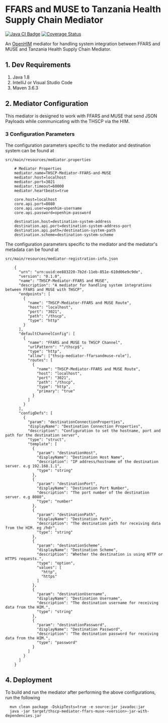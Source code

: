 # FFARS and MUSE to Tanzania Health Supply Chain Mediator


[![Java CI Badge](https://github.com/SoftmedTanzania/thscp-mediator-ffars-muse/workflows/Java%20CI%20with%20Maven/badge.svg)](https://github.com/SoftmedTanzania/thscp-mediator-ffars-muse/actions?query=workflow%3A%22Java+CI+with+Maven%22)
[![Coverage Status](https://coveralls.io/repos/github/SoftmedTanzania/thscp-mediator-ffars-muse/badge.svg?branch=development)](https://coveralls.io/github/SoftmedTanzania/thscp-mediator-ffars-muse?branch=development)

An [OpenHIM](http://openhim.org/) mediator for handling system integration between FFARS and MUSE and Tanzania Health Supply Chain Mediator.

## 1. Dev Requirements

1. Java 1.8
2. IntelliJ or Visual Studio Code
3. Maven 3.6.3

## 2. Mediator Configuration

This mediator is designed to work with FFARS and MUSE that send JSON Payloads while communicating with the THSCP via the HIM.

### 3 Configuration Parameters

The configuration parameters specific to the mediator and destination system can be found at

`src/main/resources/mediator.properties`

```
    # Mediator Properties
    mediator.name=THSCP-Mediator-FFARS-and-MUSE
    mediator.host=localhost
    mediator.port=3021
    mediator.timeout=60000
    mediator.heartbeats=true
    
    core.host=localhost
    core.api.port=8080
    core.api.user=openhim-username
    core.api.password=openhim-password
    
    destination.host=destination-system-address
    destination.api.port=destination-system-address-port
    destination.api.path=/destination-system-path
    destination.scheme=destination-system-scheme
```

The configuration parameters specific to the mediator and the mediator's metadata can be found at

`src/main/resources/mediator-registration-info.json`

```
    {
      "urn": "urn:uuid:ee883220-7b2d-11eb-851e-610d06e9c9de",
      "version": "0.1.0",
      "name": "THSCP-Mediator-FFARS and MUSE",
      "description": "A mediator for handling system integrations between FFARS and MUSE with THSCP",
      "endpoints": [
        {
          "name": "THSCP-Mediator-FFARS and MUSE Route",
          "host": "localhost",
          "port": "3021",
          "path": "/thscp",
          "type": "http"
        }
      ],
      "defaultChannelConfig": [
        {
          "name": "FFARS and MUSE to THSCP Channel",
          "urlPattern": "^/thscp$",
          "type": "http",
          "allow": ["thscp-mediator-ffarsandmuse-role"],
          "routes": [
            {
              "name": "THSCP-Mediator-FFARS and MUSE Route",
              "host": "localhost",
              "port": "3021",
              "path": "/thscp",
              "type": "http",
              "primary": "true"
            }
          ]
        }
      ],
      "configDefs": [
        {
          "param": "destinationConnectionProperties",
          "displayName": "Destination Connection Properties",
          "description": "Configuration to set the hostname, port and path for the destination server",
          "type": "struct",
          "template": [
            {
              "param": "destinationHost",
              "displayName": "Destination Host Name",
              "description": "IP address/hostname of the destination server. e.g 192.168.1.1",
              "type": "string"
            },
            {
              "param": "destinationPort",
              "displayName": "Destination Port Number",
              "description": "The port number of the destination server. e.g 8080",
              "type": "number"
            },
            {
              "param": "destinationPath",
              "displayName": "Destination Path",
              "description": "The destination path for receiving data from the HIM. eg /hdr",
              "type": "string"
            },
            {
              "param": "destinationScheme",
              "displayName": "Destination Scheme",
              "description": "Whether the destination is using HTTP or HTTPS requests.",
              "type": "option",
              "values": [
                "http",
                "https"
              ]
            },
            {
              "param": "destinationUsername",
              "displayName": "Destination Username",
              "description": "The destination username for receiving data from the HIM.",
              "type": "string"
            },
            {
              "param": "destinationPassword",
              "displayName": "Destination Password",
              "description": "The destination password for receiving data from the HIM.",
              "type": "password"
            }
          ]
        }
      ]
    }
```

## 4. Deployment

To build and run the mediator after performing the above configurations, run the following

```
  mvn clean package -DskipTests=true -e source:jar javadoc:jar
  java -jar target/thscp-mediator-ffars-muse-<version>-jar-with-dependencies.jar
```
